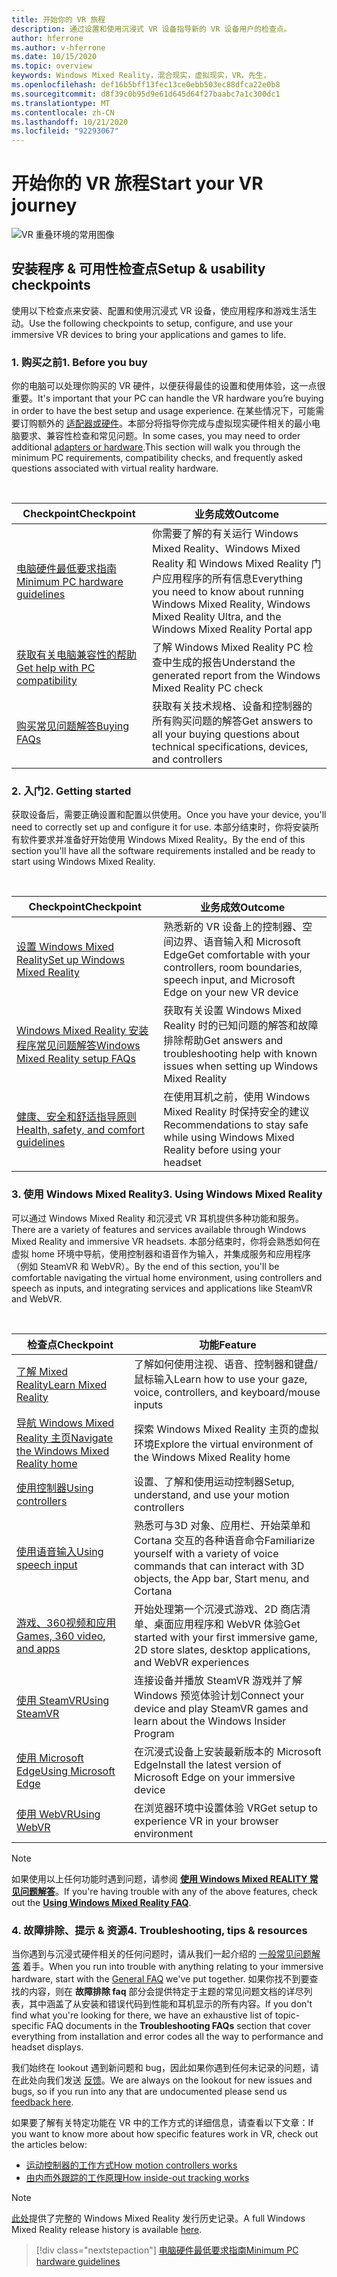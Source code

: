 ```yaml
---
title: 开始你的 VR 旅程
description: 通过设置和使用沉浸式 VR 设备指导新的 VR 设备用户的检查点。
author: hferrone
ms.author: v-hferrone
ms.date: 10/15/2020
ms.topic: overview
keywords: Windows Mixed Reality，混合现实，虚拟现实，VR，先生，
ms.openlocfilehash: def16b5bff13fec13ce0ebb503ec88dfca22e0b8
ms.sourcegitcommit: d8f39c0b95d9e61d645d64f27baabc7a1c300dc1
ms.translationtype: MT
ms.contentlocale: zh-CN
ms.lasthandoff: 10/21/2020
ms.locfileid: "92293067"
---
```

# <a name="start-your-vr-journey"></a><span data-ttu-id="5c8ea-104">开始你的 VR 旅程</span><span class="sxs-lookup"><span data-stu-id="5c8ea-104">Start your VR journey</span></span>

![VR 重叠环境的常用图像](images/mr-win32-slates-pinspanel.png)

## <a name="setup--usability-checkpoints"></a><span data-ttu-id="5c8ea-106">安装程序 & 可用性检查点</span><span class="sxs-lookup"><span data-stu-id="5c8ea-106">Setup & usability checkpoints</span></span>

<span data-ttu-id="5c8ea-107">使用以下检查点来安装、配置和使用沉浸式 VR 设备，使应用程序和游戏生活生动。</span><span class="sxs-lookup"><span data-stu-id="5c8ea-107">Use the following checkpoints to setup, configure, and use your immersive VR devices to bring your applications and games to life.</span></span>

### <a name="1-before-you-buy"></a><span data-ttu-id="5c8ea-108">1. 购买之前</span><span class="sxs-lookup"><span data-stu-id="5c8ea-108">1. Before you buy</span></span>

<span data-ttu-id="5c8ea-109">你的电脑可以处理你购买的 VR 硬件，以便获得最佳的设置和使用体验，这一点很重要。</span><span class="sxs-lookup"><span data-stu-id="5c8ea-109">It's important that your PC can handle the VR hardware you’re buying in order to have the best setup and usage experience.</span></span> <span data-ttu-id="5c8ea-110">在某些情况下，可能需要订购额外的 [适配器或硬件](recommended-adapters-for-windows-mixed-reality-capable-pcs.md)。本部分将指导你完成与虚拟现实硬件相关的最小电脑要求、兼容性检查和常见问题。</span><span class="sxs-lookup"><span data-stu-id="5c8ea-110">In some cases, you may need to order additional [adapters or hardware](recommended-adapters-for-windows-mixed-reality-capable-pcs.md).This section will walk you through the minimum PC requirements, compatibility checks, and frequently asked questions associated with virtual reality hardware.</span></span>

<br>

|  <span data-ttu-id="5c8ea-111">Checkpoint</span><span class="sxs-lookup"><span data-stu-id="5c8ea-111">Checkpoint</span></span>  |  <span data-ttu-id="5c8ea-112">业务成效</span><span class="sxs-lookup"><span data-stu-id="5c8ea-112">Outcome</span></span>  |
| --- | --- |
| [<span data-ttu-id="5c8ea-113">电脑硬件最低要求指南</span><span class="sxs-lookup"><span data-stu-id="5c8ea-113">Minimum PC hardware guidelines</span></span>](windows-mixed-reality-minimum-pc-hardware-compatibility-guidelines.md) | <span data-ttu-id="5c8ea-114">你需要了解的有关运行 Windows Mixed Reality、Windows Mixed Reality 和 Windows Mixed Reality 门户应用程序的所有信息</span><span class="sxs-lookup"><span data-stu-id="5c8ea-114">Everything you need to know about running Windows Mixed Reality, Windows Mixed Reality Ultra, and the Windows Mixed Reality Portal app</span></span> |
| [<span data-ttu-id="5c8ea-115">获取有关电脑兼容性的帮助</span><span class="sxs-lookup"><span data-stu-id="5c8ea-115">Get help with PC compatibility</span></span>](get-help-with-pc-compatibility.md) | <span data-ttu-id="5c8ea-116">了解 Windows Mixed Reality PC 检查中生成的报告</span><span class="sxs-lookup"><span data-stu-id="5c8ea-116">Understand the generated report from the Windows Mixed Reality PC check</span></span> |
| [<span data-ttu-id="5c8ea-117">购买常见问题解答</span><span class="sxs-lookup"><span data-stu-id="5c8ea-117">Buying FAQs</span></span>](before-you-buy-faqs.md) | <span data-ttu-id="5c8ea-118">获取有关技术规格、设备和控制器的所有购买问题的解答</span><span class="sxs-lookup"><span data-stu-id="5c8ea-118">Get answers to all your buying questions about technical specifications, devices, and controllers</span></span> |

### <a name="2-getting-started"></a><span data-ttu-id="5c8ea-119">2. 入门</span><span class="sxs-lookup"><span data-stu-id="5c8ea-119">2. Getting started</span></span>

<span data-ttu-id="5c8ea-120">获取设备后，需要正确设置和配置以供使用。</span><span class="sxs-lookup"><span data-stu-id="5c8ea-120">Once you have your device, you'll need to correctly set up and configure it for use.</span></span> <span data-ttu-id="5c8ea-121">本部分结束时，你将安装所有软件要求并准备好开始使用 Windows Mixed Reality。</span><span class="sxs-lookup"><span data-stu-id="5c8ea-121">By the end of this section you'll have all the software requirements installed and be ready to start using Windows Mixed Reality.</span></span>

<br>

|  <span data-ttu-id="5c8ea-122">Checkpoint</span><span class="sxs-lookup"><span data-stu-id="5c8ea-122">Checkpoint</span></span>  |  <span data-ttu-id="5c8ea-123">业务成效</span><span class="sxs-lookup"><span data-stu-id="5c8ea-123">Outcome</span></span>  |
| --- | --- |
| [<span data-ttu-id="5c8ea-124">设置 Windows Mixed Reality</span><span class="sxs-lookup"><span data-stu-id="5c8ea-124">Set up Windows Mixed Reality</span></span>](windows-mixed-reality-minimum-pc-hardware-compatibility-guidelines.md) | <span data-ttu-id="5c8ea-125">熟悉新的 VR 设备上的控制器、空间边界、语音输入和 Microsoft Edge</span><span class="sxs-lookup"><span data-stu-id="5c8ea-125">Get comfortable with your controllers, room boundaries, speech input, and Microsoft Edge on your new VR device</span></span> |
| [<span data-ttu-id="5c8ea-126">Windows Mixed Reality 安装程序常见问题解答</span><span class="sxs-lookup"><span data-stu-id="5c8ea-126">Windows Mixed Reality setup FAQs</span></span>](wmr-setup-faq.md) | <span data-ttu-id="5c8ea-127">获取有关设置 Windows Mixed Reality 时的已知问题的解答和故障排除帮助</span><span class="sxs-lookup"><span data-stu-id="5c8ea-127">Get answers and troubleshooting help with known issues when setting up Windows Mixed Reality</span></span> |
| [<span data-ttu-id="5c8ea-128">健康、安全和舒适指导原则</span><span class="sxs-lookup"><span data-stu-id="5c8ea-128">Health, safety, and comfort guidelines</span></span>](wmr-health-safety-comfort.md) | <span data-ttu-id="5c8ea-129">在使用耳机之前，使用 Windows Mixed Reality 时保持安全的建议</span><span class="sxs-lookup"><span data-stu-id="5c8ea-129">Recommendations to stay safe while using Windows Mixed Reality before using your headset</span></span>  |

### <a name="3-using-windows-mixed-reality"></a><span data-ttu-id="5c8ea-130">3. 使用 Windows Mixed Reality</span><span class="sxs-lookup"><span data-stu-id="5c8ea-130">3. Using Windows Mixed Reality</span></span>

<span data-ttu-id="5c8ea-131">可以通过 Windows Mixed Reality 和沉浸式 VR 耳机提供多种功能和服务。</span><span class="sxs-lookup"><span data-stu-id="5c8ea-131">There are a variety of features and services available through Windows Mixed Reality and immersive VR headsets.</span></span> <span data-ttu-id="5c8ea-132">本部分结束时，你将会熟悉如何在虚拟 home 环境中导航，使用控制器和语音作为输入，并集成服务和应用程序（例如 SteamVR 和 WebVR）。</span><span class="sxs-lookup"><span data-stu-id="5c8ea-132">By the end of this section, you'll be comfortable navigating the virtual home environment, using controllers and speech as inputs, and integrating services and applications like SteamVR and WebVR.</span></span>

<br>

|  <span data-ttu-id="5c8ea-133">检查点</span><span class="sxs-lookup"><span data-stu-id="5c8ea-133">Checkpoint</span></span>  |  <span data-ttu-id="5c8ea-134">功能</span><span class="sxs-lookup"><span data-stu-id="5c8ea-134">Feature</span></span>  |
| --- | --- |
| [<span data-ttu-id="5c8ea-135">了解 Mixed Reality</span><span class="sxs-lookup"><span data-stu-id="5c8ea-135">Learn Mixed Reality</span></span>](learn-mixed-reality.md) | <span data-ttu-id="5c8ea-136">了解如何使用注视、语音、控制器和键盘/鼠标输入</span><span class="sxs-lookup"><span data-stu-id="5c8ea-136">Learn how to use your gaze, voice, controllers, and keyboard/mouse inputs</span></span> |
| [<span data-ttu-id="5c8ea-137">导航 Windows Mixed Reality 主页</span><span class="sxs-lookup"><span data-stu-id="5c8ea-137">Navigate the Windows Mixed Reality home</span></span>](your-mixed-reality-home.md) | <span data-ttu-id="5c8ea-138">探索 Windows Mixed Reality 主页的虚拟环境</span><span class="sxs-lookup"><span data-stu-id="5c8ea-138">Explore the virtual environment of the Windows Mixed Reality home</span></span>  |
| [<span data-ttu-id="5c8ea-139">使用控制器</span><span class="sxs-lookup"><span data-stu-id="5c8ea-139">Using controllers</span></span>](controllers-in-wmr.md) | <span data-ttu-id="5c8ea-140">设置、了解和使用运动控制器</span><span class="sxs-lookup"><span data-stu-id="5c8ea-140">Setup, understand, and use your motion controllers</span></span> |
| [<span data-ttu-id="5c8ea-141">使用语音输入</span><span class="sxs-lookup"><span data-stu-id="5c8ea-141">Using speech input</span></span>](using-speech-in-wmr.md) | <span data-ttu-id="5c8ea-142">熟悉可与3D 对象、应用栏、开始菜单和 Cortana 交互的各种语音命令</span><span class="sxs-lookup"><span data-stu-id="5c8ea-142">Familiarize yourself with a variety of voice commands that can interact with 3D objects, the App bar, Start menu, and Cortana</span></span> |
| [<span data-ttu-id="5c8ea-143">游戏、360视频和应用</span><span class="sxs-lookup"><span data-stu-id="5c8ea-143">Games, 360 video, and apps</span></span>](using-games-and-apps-in-windows-mixed-reality.md) | <span data-ttu-id="5c8ea-144">开始处理第一个沉浸式游戏、2D 商店清单、桌面应用程序和 WebVR 体验</span><span class="sxs-lookup"><span data-stu-id="5c8ea-144">Get started with your first immersive game, 2D store slates, desktop applications, and WebVR experiences</span></span> |
| [<span data-ttu-id="5c8ea-145">使用 SteamVR</span><span class="sxs-lookup"><span data-stu-id="5c8ea-145">Using SteamVR</span></span>](using-steamvr-with-windows-mixed-reality.md) | <span data-ttu-id="5c8ea-146">连接设备并播放 SteamVR 游戏并了解 Windows 预览体验计划</span><span class="sxs-lookup"><span data-stu-id="5c8ea-146">Connect your device and play SteamVR games and learn about the Windows Insider Program</span></span> |
| [<span data-ttu-id="5c8ea-147">使用 Microsoft Edge</span><span class="sxs-lookup"><span data-stu-id="5c8ea-147">Using Microsoft Edge</span></span>](using-microsoft-edge.md) | <span data-ttu-id="5c8ea-148">在沉浸式设备上安装最新版本的 Microsoft Edge</span><span class="sxs-lookup"><span data-stu-id="5c8ea-148">Install the latest version of Microsoft Edge on your immersive device</span></span> |
| [<span data-ttu-id="5c8ea-149">使用 WebVR</span><span class="sxs-lookup"><span data-stu-id="5c8ea-149">Using WebVR</span></span>](webvr.md) | <span data-ttu-id="5c8ea-150">在浏览器环境中设置体验 VR</span><span class="sxs-lookup"><span data-stu-id="5c8ea-150">Get setup to experience VR in your browser environment</span></span> |

> [!NOTE]
> <span data-ttu-id="5c8ea-151">如果使用以上任何功能时遇到问题，请参阅 **[使用 Windows Mixed REALITY 常见问题解答](using-wmr-faq.md)**。</span><span class="sxs-lookup"><span data-stu-id="5c8ea-151">If you're having trouble with any of the above features, check out the **[Using Windows Mixed Reality FAQ](using-wmr-faq.md)**.</span></span>

### <a name="4-troubleshooting-tips--resources"></a><span data-ttu-id="5c8ea-152">4. 故障排除、提示 & 资源</span><span class="sxs-lookup"><span data-stu-id="5c8ea-152">4. Troubleshooting, tips & resources</span></span>

<span data-ttu-id="5c8ea-153">当你遇到与沉浸式硬件相关的任何问题时，请从我们一起介绍的 [一般常见问题解答](troubleshooting-windows-mixed-reality.md) 着手。</span><span class="sxs-lookup"><span data-stu-id="5c8ea-153">When you run into trouble with anything relating to your immersive hardware, start with the [General FAQ](troubleshooting-windows-mixed-reality.md) we've put together.</span></span> <span data-ttu-id="5c8ea-154">如果你找不到要查找的内容，则在 **故障排除 faq** 部分会提供特定于主题的常见问题文档的详尽列表，其中涵盖了从安装和错误代码到性能和耳机显示的所有内容。</span><span class="sxs-lookup"><span data-stu-id="5c8ea-154">If you don't find what you're looking for there, we have an exhaustive list of topic-specific FAQ documents in the **Troubleshooting FAQs** section that cover everything from installation and error codes all the way to performance and headset displays.</span></span>

<span data-ttu-id="5c8ea-155">我们始终在 lookout 遇到新问题和 bug，因此如果你遇到任何未记录的问题，请在此处向我们发送 [反馈](filing-feedback.md)。</span><span class="sxs-lookup"><span data-stu-id="5c8ea-155">We are always on the lookout for new issues and bugs, so if you run into any that are undocumented please send us [feedback here](filing-feedback.md).</span></span>

<span data-ttu-id="5c8ea-156">如果要了解有关特定功能在 VR 中的工作方式的详细信息，请查看以下文章：</span><span class="sxs-lookup"><span data-stu-id="5c8ea-156">If you want to know more about how specific features work in VR, check out the articles below:</span></span>

* [<span data-ttu-id="5c8ea-157">运动控制器的工作方式</span><span class="sxs-lookup"><span data-stu-id="5c8ea-157">How motion controllers works</span></span>](controllers-in-wmr.md)
* [<span data-ttu-id="5c8ea-158">由内而外跟踪的工作原理</span><span class="sxs-lookup"><span data-stu-id="5c8ea-158">How inside-out tracking works</span></span>](tracking-system.md)

> [!NOTE]
> <span data-ttu-id="5c8ea-159">[此处](mixed-reality-software.md)提供了完整的 Windows Mixed Reality 发行历史记录。</span><span class="sxs-lookup"><span data-stu-id="5c8ea-159">A full Windows Mixed Reality release history is available [here](mixed-reality-software.md).</span></span>

> [!div class="nextstepaction"]
> [<span data-ttu-id="5c8ea-160">电脑硬件最低要求指南</span><span class="sxs-lookup"><span data-stu-id="5c8ea-160">Minimum PC hardware guidelines</span></span>](windows-mixed-reality-minimum-pc-hardware-compatibility-guidelines.md)

<br>